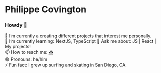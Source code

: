 # Philippe Covington


### Howdy 👋

🔭 I’m currently a creating different projects that interest me personally. <br>
🌱 I’m currently learning: NextJS, TypeScript
💬 Ask me about: JS | React | My projects!<br>
📫 How to reach me: <a href="mailto:philippehcbusi@gmail.com">📥<a/><br>
😄 Pronouns: he/him<br>
⚡ Fun fact: I grew up surfing and skating in San Diego, CA.<br>

